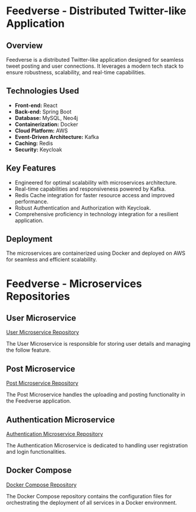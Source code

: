 # Feedverse - Distributed Twitter-like Application


## Overview

Feedverse is a distributed Twitter-like application designed for seamless tweet posting and user connections. It leverages a modern tech stack to ensure robustness, scalability, and real-time capabilities.

## Technologies Used

- **Front-end:** React
- **Back-end:** Spring Boot
- **Database:** MySQL, Neo4j
- **Containerization:** Docker
- **Cloud Platform:** AWS
- **Event-Driven Architecture:** Kafka
- **Caching:** Redis
- **Security:** Keycloak

## Key Features

- Engineered for optimal scalability with microservices architecture.
- Real-time capabilities and responsiveness powered by Kafka.
- Redis Cache integration for faster resource access and improved performance.
- Robust Authentication and Authorization with Keycloak.
- Comprehensive proficiency in technology integration for a resilient application.

## Deployment

The microservices are containerized using Docker and deployed on AWS for seamless and efficient scalability.

# Feedverse - Microservices Repositories

## User Microservice

[User Microservice Repository](https://github.com/venkatesh1226/feedverse-user)

The User Microservice is responsible for storing user details and managing the follow feature.

## Post Microservice

[Post Microservice Repository](https://github.com/venkatesh1226/feedverse-posts)

The Post Microservice handles the uploading and posting functionality in the Feedverse application.

## Authentication Microservice

[Authentication Microservice Repository](https://github.com/venkatesh1226/feedverse-signup)

The Authentication Microservice is dedicated to handling user registration and login functionalities.

## Docker Compose

[Docker Compose Repository](https://github.com/venkatesh1226/feedverse-docker)

The Docker Compose repository contains the configuration files for orchestrating the deployment of all services in a Docker environment.

